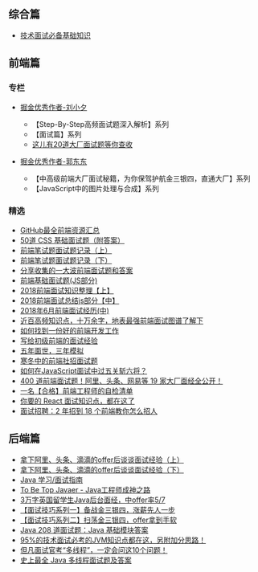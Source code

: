 ## 综合篇

* [技术面试必备基础知识](https://github.com/CyC2018/CS-Notes)

## 前端篇

### 专栏

* [掘金优秀作者-刘小夕](https://juejin.im/user/5c6256596fb9a049bd42c770/posts)

    * 【Step-By-Step高频面试题深入解析】系列
    * 【面试篇】系列
    * [这儿有20道大厂面试题等你查收](https://juejin.im/post/5d124a12f265da1b9163a28d)

* [掘金优秀作者-郭东东](https://juejin.im/user/57726622165abd005492ee87/posts)

    * 【中高级前端大厂面试秘籍，为你保驾护航金三银四，直通大厂】系列
    * 【JavaScript中的图片处理与合成】系列

### 精选

* [GitHub最全前端资源汇总](https://helloqingfeng.github.io/front-end-index/index.html)
* [50道 CSS 基础面试题（附答案）](https://juejin.im/entry/5ad2d3bff265da237a4d75dd)
* [前端笔试题面试题记录（上）](https://juejin.im/post/5aad40e4f265da237f1e12ed)
* [前端笔试题面试题记录（下）](https://juejin.im/post/5ac984646fb9a028c8131e11)
* [分享收集的一大波前端面试题和答案](https://juejin.im/entry/5a9d0f05f265da239b40eb7c)
* [前端基础面试题(JS部分)](https://juejin.im/entry/598c003c6fb9a03c367d054e)
* [2018前端面试知识整理【上】](https://juejin.im/post/5b2a6d7be51d4558ae19d22c)
* [2018前端面试总结js部分【中】](https://juejin.im/post/5b2f4eb9e51d4558cc35c289)
* [2018年6月前端面试经历(中)](https://juejin.im/post/5b3b70ea6fb9a04fe91a5039)
* [近百高频知识点，十万余字，地表最强前端面试图谱了解下](https://yuchengkai.cn/docs/zh/frontend/)
* [如何找到一份好的前端开发工作](https://mp.weixin.qq.com/s/Cs3BZEBZEV79hP7qFujOWg)
* [写给初级前端的面试经验](https://mp.weixin.qq.com/s/UD0cuGhJnPzgHkwWlNTzQQ)
* [五年面世，三年模拟](https://juejin.im/post/5ca0425e51882567ce181037)
* [寒冬中的前端社招面试题](https://juejin.im/post/5c8f30606fb9a070ef60996d)
* [如何在JavaScript面试中过五关斩六将？](https://mp.weixin.qq.com/s/hon5mR--sXxaE-TbDOlEHw)
* [400 道前端面试题！阿里、头条、网易等 19 家大厂面经全公开！](https://mp.weixin.qq.com/s/iXg1Sadz2yQ-rWQfstVW7g)
* [一名【合格】前端工程师的自检清单](https://juejin.im/post/5cc1da82f265da036023b628)
* [你要的 React 面试知识点，都在这了](https://juejin.im/post/5cf0733de51d4510803ce34e)
* [面试招聘：2 年招到 18 个前端教你怎么招人](https://juejin.im/post/5d6f54e9f265da03f66ddf65)

## 后端篇
* [拿下阿里、头条、滴滴的offer后谈谈面试经验（上）](https://mp.weixin.qq.com/s/UNNPuH9aMO0Pw4rY9rhX3Q)
* [拿下阿里、头条、滴滴的offer后谈谈面试经验（下）](https://mp.weixin.qq.com/s/KtB1mpiZQMRhYyYiz5Xcsw)
* [Java 学习/面试指南](https://github.com/Snailclimb/JavaGuide)
* [To Be Top Javaer - Java工程师成神之路](https://github.com/hollischuang/toBeTopJavaer)
* [3万字英国留学生Java后台面经，中offer率5/7](https://www.nowcoder.com/discuss/149285)
* [【面试技巧系列一】备战金三银四，涨薪先人一步](https://www.imooc.com/article/279293(含通用、Java、前端、数据结构和算法))
* [【面试技巧系列二】扫荡金三银四，offer拿到手软](https://www.imooc.com/article/281607(含Python、PHP、安卓、iOS))
* [Java 208 道面试题：Java 基础模块答案](https://www.imooc.com/article/281496)
* [95%的技术面试必考的JVM知识点都在这，另附加分思路！](https://mp.weixin.qq.com/s/4CE3VS7NZAUf8nBWF8T14w)
* [但凡面试官考“多线程”，一定会问这10个问题！](https://mp.weixin.qq.com/s/9MbZG1qPm54hPpj4n1RwEw)
* [史上最全 Java 多线程面试题及答案](https://mp.weixin.qq.com/s/0CI9od4DIxRrmOGFJw0SuQ)
